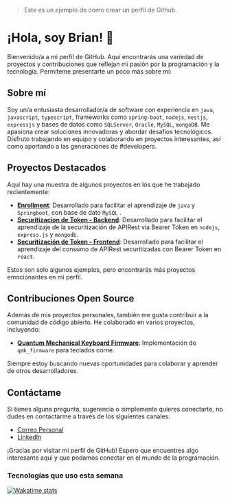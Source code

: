 > Este es un ejemplo de como crear un perfil de Github.

# ¡Hola, soy Brian! 👋

Bienvenido/a a mi perfil de GitHub. Aquí encontrarás una variedad de proyectos y contribuciones que reflejan mi pasión por la programación y la tecnología. Permíteme presentarte un poco más sobre mí:

## Sobre mí

Soy un/a entusiasta desarrollador/a de software con experiencia en `java`, `javascript`, `typescript`, frameworks como `spring-boot`, `nodejs`, `nestjs`, `expressjs` y bases de datos como `SQLServer`, `Oracle`, `MySQL`, `mongoDB`. Me apasiona crear soluciones innovadoras y abordar desafíos tecnológicos. Disfruto trabajando en equipo y colaborando en proyectos interesantes, así como aportando  a las generaciones de #developers.

## Proyectos Destacados

Aquí hay una muestra de algunos proyectos en los que he trabajado recientemente:

- **[Enrollment](https://github.com/bguzmanm/enrollment0018)**: Desarrollado para facilitar el aprendizaje de `java` y `Springboot`, con base de dato `MySQL` .
- **[Securitizacíon de Token - Backend](https://github.com/bguzmanm/udd-back-2101)**: Desarrollado para facilitar el aprendizaje de la securitización de APIRest vía Bearer Token en `nodejs`, `express.js` y `mongodb`.
- **[Securitización de Token - Frontend](https://github.com/bguzmanm/udd-front-2101)**: Desarrollado para facilitar el aprendizaje del consumo de APIRest securitizadas con Bearer Token en `react`.

Estos son solo algunos ejemplos, pero encontrarás más proyectos emocionantes en mi perfil.

## Contribuciones Open Source

Además de mis proyectos personales, también me gusta contribuir a la comunidad de código abierto. He colaborado en varios proyectos, incluyendo:

- **[Quantum Mechanical Keyboard Firmware](https://github.com/bguzmanm/qmk_firmware)**: Implementación de `qmk_firmware` para teclados corne.

Siempre estoy buscando nuevas oportunidades para colaborar y aprender de otros desarrolladores.

## Contáctame

Si tienes alguna pregunta, sugerencia o simplemente quieres conectarte, no dudes en contactarme a través de los siguientes canales:

- [Correo Personal](b.guzman.m@me.com)
- [LinkedIn](https://www.linkedin.com/in/brianguzman/)

¡Gracias por visitar mi perfil de GitHub! Espero que encuentres algo interesante aquí y que podamos conectar en el mundo de la programación.

### Tecnologías que uso esta semana
[![Wakatime stats](https://github-readme-stats.vercel.app/api/wakatime?username=TU_USUARIO)](https://wakatime.com/@bguzmanm)
